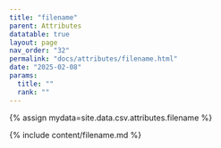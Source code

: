 ```yaml
---
title: "filename"
parent: Attributes
datatable: true
layout: page
nav_order: "32"
permalink: "docs/attributes/filename.html"
date: "2025-02-08"
params:
  title: ""
  rank: ""
---
```

{% assign mydata=site.data.csv.attributes.filename %} 

{% include content/filename.md %}
